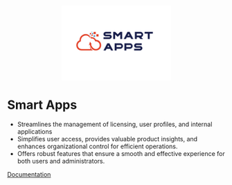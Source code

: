 <img src="./.attachments/smart apps final logo-02-01.png" width="50%" height="50%" alt="Logo" style="display: block; margin-left: auto; margin-right: auto;"/>

# Smart Apps

- Streamlines the management of licensing, user profiles, and internal applications 
- Simplifies user access, provides valuable product insights, and enhances organizational control for efficient operations.
- Offers robust features that ensure a smooth and effective experience for both users and administrators.

[Documentation](./readme.md)

